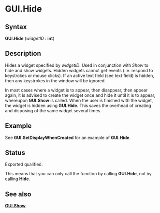 
# GUI.Hide

## Syntax
**GUI.Hide** (_widgetID_ : **int**)

## Description
Hides a widget specified by _widgetID_. Used in conjunction with _Show_ to hide and show widgets. Hidden widgets cannot get events (i.e. respond to keystrokes or mouse clicks). If an active text field (see text field) is hidden, then any keystrokes in the window will be ignored.

In most cases where a widget is to appear, then disappear, then appear again, it is advised to create the widget once and hide it until it is to appear, whereupon **GUI.Show** is called. When the user is finished with the widget, the widget is hidden using **GUI.Hide**. This saves the overhead of creating and disposing of the same widget several times.


## Example
See **GUI.SetDisplayWhenCreated** for an example of **GUI.Hide**.


## Status
Exported qualified.

This means that you can only call the function by calling **GUI.Hide**, not by calling **Hide**.


## See also
**[GUI.Show](gui_show.html)**.

